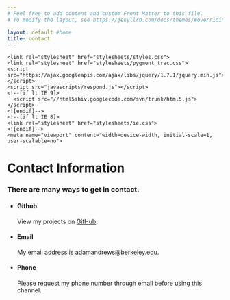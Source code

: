 ```yaml
---
# Feel free to add content and custom Front Matter to this file.
# To modify the layout, see https://jekyllrb.com/docs/themes/#overriding-theme-defaults

layout: default #home
title: contact
---
```



<html>
  <head>
    <meta charset="utf-8">
    <meta http-equiv="X-UA-Compatible" content="chrome=1">
  
    <link rel="stylesheet" href="stylesheets/styles.css">
    <link rel="stylesheet" href="stylesheets/pygment_trac.css">
    <script src="https://ajax.googleapis.com/ajax/libs/jquery/1.7.1/jquery.min.js"></script>
    <script src="javascripts/respond.js"></script>
    <!--[if lt IE 9]>
      <script src="//html5shiv.googlecode.com/svn/trunk/html5.js"></script>
    <![endif]-->
    <!--[if lt IE 8]>
    <link rel="stylesheet" href="stylesheets/ie.css">
    <![endif]-->
    <meta name="viewport" content="width=device-width, initial-scale=1, user-scalable=no">

  </head>
  
  <body>
    <div class="wrapper">


  <h1>Contact Information</h1>
  <h3>There are many ways to get in contact.</h3>
  <ul><li>
    <h4>Github</h4>
      <p> View my projects on <a href="http://github.com/adamandrews1">GitHub</a>. </p>
  </li>
  <li>
    <h4>Email</h4>
      <p> My email address is <a>adamandrews@berkeley.edu</a>. </p>
  </li>
  <li>
    <h4>Phone</h4>
      <p> Please request my phone number through email before using this channel.</p>
  </li>
  </ul>
  </div>
    <!--[if !IE]><script>fixScale(document);</script><!--<![endif]-->
  </body>
</html>